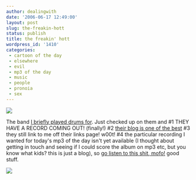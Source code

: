 ```yaml
---
author: dealingwith
date: '2006-06-17 12:49:00'
layout: post
slug: the-freakin-hott
status: publish
title: the freakin' hott
wordpress_id: '1410'
categories:
 - cartoon of the day
 - elsewhere
 - evil
 - mp3 of the day
 - music
 - people
 - pronoia
 - sex
---
```


[![][1]][2]

The band [I briefly played drums for][3]. Just checked up on them and #1 THEY
HAVE A RECORD COMING OUT! (finally!) #2 [their blog is one of the best][4] #3
they still link to me off their links page! w00t! #4 the particular recording
I wanted for today's mp3 of the day isn't yet available (I thought about
getting in touch and seeing if I could score the album on mp3 etc, but you
know what kids? this is just a blog), so [go listen to this shit, mofo!][5]
good stuff.



![][6]

   [1]: http://iaspiretonothing.com/daniel/blog/files/2006/06/sc00003c2902_1280x1024_sm.jpg

   [2]: http://www.thefreakinhott.com/

   [3]: http://static.flickr.com/27/51607809_47dc3408d4.jpg

   [4]: http://thefreakinhott.blogspot.com/

   [5]: http://thefreakinhott.com/music/rotten_apple.mp3

   [6]:
http://iaspiretonothing.com/daniel/blog/files/2006/06/chickenhawaii.jpg

